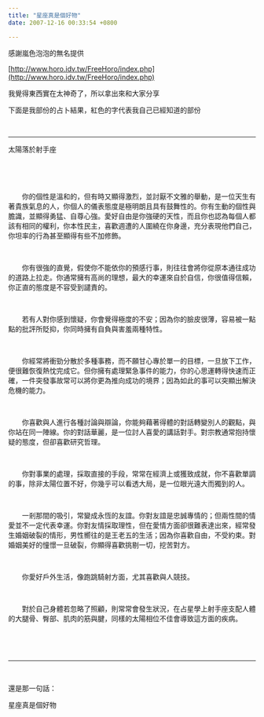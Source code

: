 ```yaml
---
title: "星座真是個好物"
date: 2007-12-16 00:33:54 +0800

---
```



感謝嵐色泡泡的無名提供



[http://www.horo.idv.tw/FreeHoro/index.php](http://www.horo.idv.tw/FreeHoro/index.php)



我覺得東西實在太神奇了，所以拿出來和大家分享



下面是我部份的占卜結果，紅色的字代表我自己已經知道的部份



 



---



太陽落於射手座

&nbsp;





&nbsp;



　　你的個性是溫和的，但有時又顯得激烈，並討厭不文雅的舉動，是一位天生有著貴族氣息的人，你個人的儀表態度是極明朗且具有鼓舞性的。你有生動的個性與膽識，並顯得勇猛、自尊心強。愛好自由是你強硬的天性，而且你也認為每個人都該有相同的權利，你本性民主，喜歡週遭的人圍繞在你身邊，充分表現他們自己，你坦率的行為甚至顯得有些不加修飾。

&nbsp;



　　你有很強的直覺，假使你不能依你的預感行事，則往往會將你從原本通往成功的道路上拉走。你通常擁有高尚的理想，最大的幸運來自於自信，你很值得信賴，你正直的態度是不容受到譴責的。

&nbsp;



　　若有人對你感到懷疑，你會覺得極度的不安；因為你的臉皮很薄，容易被一點點的批評所貶抑，你同時擁有自負與害羞兩種特性。

&nbsp;



　　你經常將衝勁分散於多種事務，而不願甘心專於單一的目標，一旦放下工作，便很難恢復熱忱完成它。但你擁有處理緊急事件的能力，你的心思運轉得快速而正確，一件突發事故常可以將你更為推向成功的境界；因為如此的事可以突顯出解決危機的能力。

&nbsp;



　　你喜歡與人進行各種討論與辯論，你能夠藉著得體的對話轉變別人的觀點，與你站在同一陣線。你的對話華麗，是一位討人喜愛的講話對手。對宗教通常抱持懷疑的態度，但卻喜歡研究哲理。

&nbsp;



　　你對事業的處理，採取直接的手段，常常在經濟上或獲致成就，你不喜歡單調的事，除非太陽位置不好，你幾乎可以看透大局，是一位眼光遠大而獨到的人。

&nbsp;



　　一剎那間的吸引，常變成永恆的友誼。你對友誼是忠誠專情的；但兩性間的情愛並不一定代表幸運。你對友情採取理性，但在愛情方面卻很難表達出來，經常發生婚姻破裂的情形，男性嚮往的是王老五的生活；因為你喜歡自由，不受約束。對婚姻美好的憧憬一旦破裂，你顯得喜歡挑剔一切，挖苦對方。

&nbsp;



　　你愛好戶外生活，像跑跳騎射方面，尤其喜歡與人競技。

&nbsp;



　　對於自己身體若忽略了照顧，則常常會發生狀況，在占星學上射手座支配人體的大腿骨、臀部、肌肉的筋與腱，同樣的太陽相位不佳會導致這方面的疾病。

&nbsp;



&nbsp;



---



&nbsp;



還是那一句話：



星座真是個好物





 





 





 





 





 





 





 





 





 





 





 


